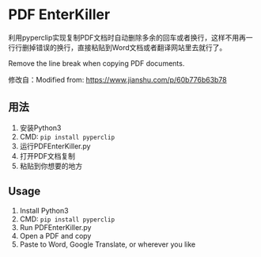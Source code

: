 # PDF EnterKiller
利用pyperclip实现复制PDF文档时自动删除多余的回车或者换行，这样不用再一行行删掉错误的换行，直接粘贴到Word文档或者翻译网站里去就行了。  
  
Remove the line break when copying PDF documents.  
  
修改自：Modified from: https://www.jianshu.com/p/60b776b63b78

## 用法
1. 安装Python3  
2. CMD: `pip install pyperclip`
3. 运行PDFEnterKiller.py  
4. 打开PDF文档复制  
5. 粘贴到你想要的地方  

## Usage
1. Install Python3  
2. CMD: `pip install pyperclip`  
3. Run PDFEnterKiller.py  
4. Open a PDF and copy  
5. Paste to Word, Google Translate, or wherever you like

